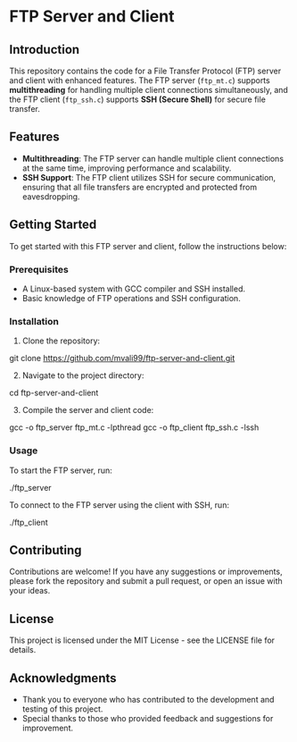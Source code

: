 # FTP Server and Client

## Introduction
This repository contains the code for a File Transfer Protocol (FTP) server and client with enhanced features. The FTP server (`ftp_mt.c`) supports **multithreading** for handling multiple client connections simultaneously, and the FTP client (`ftp_ssh.c`) supports **SSH (Secure Shell)** for secure file transfer.

## Features
- **Multithreading**: The FTP server can handle multiple client connections at the same time, improving performance and scalability.
- **SSH Support**: The FTP client utilizes SSH for secure communication, ensuring that all file transfers are encrypted and protected from eavesdropping.

## Getting Started
To get started with this FTP server and client, follow the instructions below:

### Prerequisites
- A Linux-based system with GCC compiler and SSH installed.
- Basic knowledge of FTP operations and SSH configuration.

### Installation
1. Clone the repository:

git clone https://github.com/mvali99/ftp-server-and-client.git

2. Navigate to the project directory:

cd ftp-server-and-client

3. Compile the server and client code:

gcc -o ftp_server ftp_mt.c -lpthread gcc -o ftp_client ftp_ssh.c -lssh


### Usage
To start the FTP server, run:

./ftp_server


To connect to the FTP server using the client with SSH, run:

./ftp_client


## Contributing
Contributions are welcome! If you have any suggestions or improvements, please fork the repository and submit a pull request, or open an issue with your ideas.

## License
This project is licensed under the MIT License - see the LICENSE file for details.

## Acknowledgments
- Thank you to everyone who has contributed to the development and testing of this project.
- Special thanks to those who provided feedback and suggestions for improvement.

